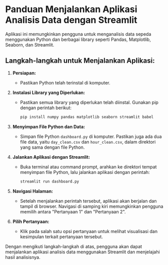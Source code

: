 # Panduan Menjalankan Aplikasi Analisis Data dengan Streamlit

Aplikasi ini memungkinkan pengguna untuk menganalisis data sepeda menggunakan Python dan berbagai library seperti Pandas, Matplotlib, Seaborn, dan Streamlit.

## Langkah-langkah untuk Menjalankan Aplikasi:

1. **Persiapan:**
   - Pastikan Python telah terinstal di komputer.

2. **Instalasi Library yang Diperlukan:**
   - Pastikan semua library yang diperlukan telah diinstal. Gunakan pip dengan perintah berikut:
     ```bash
     pip install numpy pandas matplotlib seaborn streamlit babel
     ```

3. **Menyimpan File Python dan Data:**
   - Simpan file Python `dashboard.py` di komputer. Pastikan juga ada dua file data, yaitu `day_clean.csv` dan `hour_clean.csv`, dalam direktori yang sama dengan file Python.

4. **Jalankan Aplikasi dengan Streamlit:**
   - Buka terminal atau command prompt, arahkan ke direktori tempat menyimpan file Python, lalu jalankan aplikasi dengan perintah:
     ```bash
     streamlit run dashboard.py
     ```

5. **Navigasi Halaman:**
   - Setelah menjalankan perintah tersebut, aplikasi akan berjalan dan tampil di browser. Navigasi di samping kiri memungkinkan pengguna memilih antara "Pertanyaan 1" dan "Pertanyaan 2".

6. **Pilih Pertanyaan:**
   - Klik pada salah satu opsi pertanyaan untuk melihat visualisasi dan kesimpulan terkait pertanyaan tersebut.

Dengan mengikuti langkah-langkah di atas, pengguna akan dapat menjalankan aplikasi analisis data menggunakan Streamlit dan menjelajahi hasil analisisnya.
